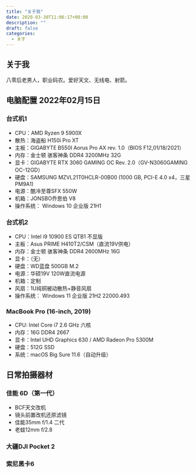 ```yaml
---
title: "关于我"
date: 2020-03-30T11:06:17+08:00
description: ""
draft: false
categories:
  - 关于
---
```


## 关于我
八零后老男人，职业码农。爱好天文、无线电、射箭。

## 电脑配置 2022年02月15日
### 台式机1
* CPU：AMD Ryzen 9 5900X
* 散热：海盗船 H150i Pro XT
* 主板：GIGABYTE B550I Aorus Pro AX rev. 1.0（BIOS F12,01/18/2021）
* 内存：金士顿 骇客神条 DDR4 3200MHz 32G
* 显卡：GIGABYTE RTX 3060 GAMING OC Rev. 2.0（GV-N3060GAMING OC-12GD）
* 硬盘：SAMSUNG MZVL21T0HCLR-00B00  (1000 GB, PCI-E 4.0 x4，三星PM9A1)
* 电源：酷冷至尊SFX 550W
* 机箱：JONSBO乔思伯 V8
* 操作系统： Windows 10 企业版 21H1

### 台式机2
* CPU：Intel i9 10900 ES QTB1 不显版
* 主板：Asus PRIME H410T2/CSM（直流19V供电）
* 内存：金士顿 骇客神条 DDR4 2600MHz 16G
* 显卡：（无）
* 硬盘：WD蓝盘 500GB M.2
* 电源：华硕19V 120W直流电源
* 机箱：定制
* 风扇：1U纯铜被动散热+静音风扇
* 操作系统： Windows 11 企业版 21H2 22000.493

### MacBook Pro (16-inch, 2019) 
* CPU: Intel Core i7 2.6 GHz 六核 
* 内存：16G DDR4 2667 
* 显卡：Intel UHD Graphics 630 / AMD Radeon Pro 5300M
* 硬盘：512G SSD
* 系统：macOS Big Sure 11.6（自动升级）

## 日常拍摄器材
### 佳能 6D（第一代）
* BCF天文改机
* 镜头前置改机还原滤镜
* 佳能35mm f/1.4 二代
* 老蛙12mm f/2.8
### 大疆DJI Pocket 2
### 索尼黑卡6



